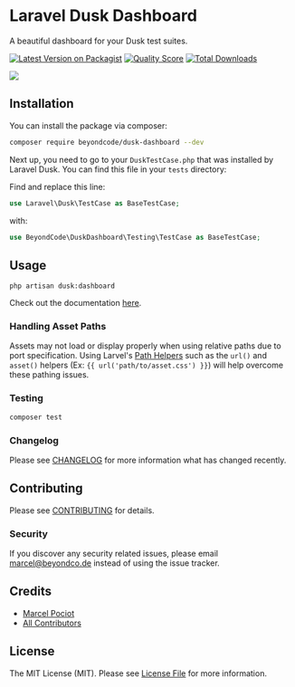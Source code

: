 # Laravel Dusk Dashboard

A beautiful dashboard for your Dusk test suites.

[![Latest Version on Packagist](https://img.shields.io/packagist/v/beyondcode/dusk-dashboard.svg?style=flat-square)](https://packagist.org/packages/beyondcode/dusk-dashboard)
[![Quality Score](https://img.shields.io/scrutinizer/g/beyondcode/dusk-dashboard.svg?style=flat-square)](https://scrutinizer-ci.com/g/beyondcode/dusk-dashboard)
[![Total Downloads](https://img.shields.io/packagist/dt/beyondcode/dusk-dashboard.svg?style=flat-square)](https://packagist.org/packages/beyondcode/dusk-dashboard)

![](http://marcelpociot.de/user/pages/blog/introducing-the-laravel-dusk-dashboard/dusk-dashboard.gif)

## Installation

You can install the package via composer:

```bash
composer require beyondcode/dusk-dashboard --dev
```

Next up, you need to go to your `DuskTestCase.php` that was installed by Laravel Dusk. You can find this file in your `tests` directory:

Find and replace this line:
```php
use Laravel\Dusk\TestCase as BaseTestCase;
```
with:
```php
use BeyondCode\DuskDashboard\Testing\TestCase as BaseTestCase;
```

## Usage

```
php artisan dusk:dashboard
```

Check out the documentation [here](https://pociot.dev/8-introducing-laravel-dusk-dashboard).

### Handling Asset Paths

Assets may not load or display properly when using relative paths due to port specification. Using Larvel's [Path Helpers](https://laravel.com/docs/5.7/helpers#available-methods) such as the `url()` and `asset()` helpers  (Ex: `{{ url('path/to/asset.css') }}`) will help overcome these pathing issues.

### Testing

``` bash
composer test
```

### Changelog

Please see [CHANGELOG](CHANGELOG.md) for more information what has changed recently.

## Contributing

Please see [CONTRIBUTING](CONTRIBUTING.md) for details.

### Security

If you discover any security related issues, please email marcel@beyondco.de instead of using the issue tracker.

## Credits

- [Marcel Pociot](https://github.com/mpociot)
- [All Contributors](../../contributors)

## License

The MIT License (MIT). Please see [License File](LICENSE.md) for more information.
